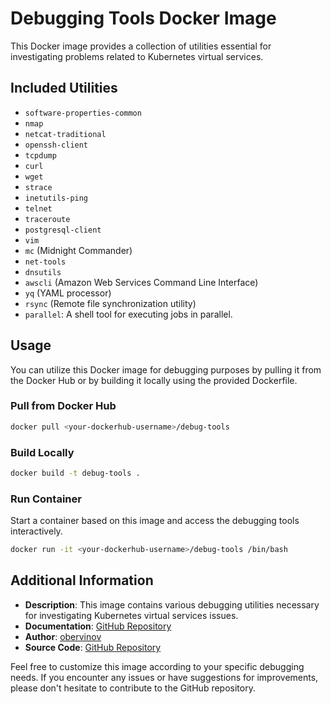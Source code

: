 # Debugging Tools Docker Image

This Docker image provides a collection of utilities essential for investigating problems related to Kubernetes virtual services.

## Included Utilities

- `software-properties-common`
- `nmap`
- `netcat-traditional`
- `openssh-client`
- `tcpdump`
- `curl`
- `wget`
- `strace`
- `inetutils-ping`
- `telnet`
- `traceroute`
- `postgresql-client`
- `vim`
- `mc` (Midnight Commander)
- `net-tools`
- `dnsutils`
- `awscli` (Amazon Web Services Command Line Interface)
- `yq` (YAML processor)
- `rsync` (Remote file synchronization utility)
- `parallel`: A shell tool for executing jobs in parallel.

## Usage

You can utilize this Docker image for debugging purposes by pulling it from the Docker Hub or by building it locally using the provided Dockerfile.

### Pull from Docker Hub

```bash
docker pull <your-dockerhub-username>/debug-tools
```

### Build Locally

```bash
docker build -t debug-tools .
```

### Run Container

Start a container based on this image and access the debugging tools interactively.

```bash
docker run -it <your-dockerhub-username>/debug-tools /bin/bash
```

## Additional Information

- **Description**: This image contains various debugging utilities necessary for investigating Kubernetes virtual services issues.
- **Documentation**: [GitHub Repository](https://github.com/obervinov/images/docker/debug/README.md)
- **Author**: [obervinov](https://github.com/obervinov)
- **Source Code**: [GitHub Repository](https://github.com/obervinov/images/docker/debug/Dockerfile)

Feel free to customize this image according to your specific debugging needs. If you encounter any issues or have suggestions for improvements, please don't hesitate to contribute to the GitHub repository.